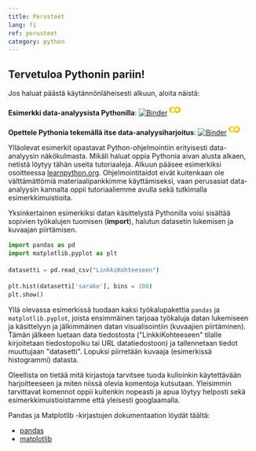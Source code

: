 ```yaml
---
title: Perusteet
lang: fi
ref: perusteet
category: python
---
```


## Tervetuloa Pythonin pariin!

Jos haluat päästä käytännönläheisesti alkuun, aloita näistä: 

**Esimerkki data-analyysista Pythonilla**: [![Binder](https://mybinder.org/badge_logo.svg)](https://mybinder.org/v2/gh/opendata-education/Python-ja-Jupyter/main?urlpath=tree/materiaali/harjoitukset/jupyter-intro.ipynb) [![Colaboratory](https://github.com/cms-opendata-education/cms-jupyter-materials-finnish/blob/master/Kuvat/colab_icon.png?raw=true)](https://colab.research.google.com/github/opendata-education/Python-ja-Jupyter/blob/gh-pages/_sources/harjoitukset/jupyter-intro.ipynb)

**Opettele Pythonia tekemällä itse data-analyysiharjoitus**: [![Binder](https://mybinder.org/badge_logo.svg)](https://mybinder.org/v2/gh/opendata-education/Python-ja-Jupyter/main?urlpath=tree/materiaali/harjoitukset/data-analyysi_esimerkki.ipynb) [![Colaboratory](https://github.com/cms-opendata-education/cms-jupyter-materials-finnish/blob/master/Kuvat/colab_icon.png?raw=true)](https://colab.research.google.com/github/opendata-education/Python-ja-Jupyter/blob/gh-pages/_sources/harjoitukset/data-analyysi_esimerkki.ipynb)

Ylläolevat esimerkit opastavat Python-ohjelmointiin erityisesti data-analyysin näkökulmasta.
Mikäli haluat oppia Pythonia aivan alusta alkaen, netistä löytyy tähän useita tutoriaaleja.
Alkuun pääsee esimerkiksi osoitteessa [learnpython.org](https://www.learnpython.org/).
Ohjelmointitaidot eivät kuitenkaan ole välttämättömiä materiaalipankkimme käyttämiseksi, vaan perusasiat data-analyysin kannalta oppii tutoriaaliemme avulla sekä tutkimalla esimerkkimuistioita.

Yksinkertainen esimerkiksi datan käsittelystä Pythonilla voisi sisältää sopivien työkalujen tuomisen (**import**), halutun datasetin lukemisen ja kuvaajan piirtämisen.

````python
import pandas as pd
import matplotlib.pyplot as plt

datasetti = pd.read_csv("LinkkiKohteeseen")

plt.hist(datasetti['sarake'], bins = 100)
plt.show()
````

Yllä olevassa esimerkissä tuodaan kaksi työkalupakettia `pandas` ja `matplotlib.pyplot`, joista ensimmäinen tarjoaa työkaluja datan lukemiseen ja käsittelyyn ja jälkimmäinen datan visualisointiin (kuvaajien piirtäminen).
Tämän jälkeen luetaan data tiedostosta ("LinkkiKohteeseen" tilalle kirjoitetaan tiedostopolku tai URL datatiedostoon) ja tallennetaan tiedot muuttujaan "datasetti".
Lopuksi piirretään kuvaaja (esimerkissä histogrammi) datasta.

Oleellista on tietää mitä kirjastoja tarvitsee tuoda kulloinkin käytettävään harjoitteeseen ja miten niissä olevia komentoja kutsutaan.
Yleisimmin tarvittavat komennot oppii kuitenkin nopeasti ja apua löytyy helposti sekä esimerkkimuistioistamme että yleisesti googlaamalla.

Pandas ja Matplotlib -kirjastojen dokumentaation löydät täältä:
- [pandas](https://pandas.pydata.org/)
- [matplotlib](https://matplotlib.org/)
